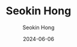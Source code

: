 ---
layout: personal_info  # FIXED! DO NOT CHANGE!
author: Seokin Hong    # your name
title:  Seokin Hong    # your name
date:   2024-06-06

params:
    position:  "Principal Investigator"  # one of ["Principal Investigator", "PhD Course", "Master Course", "Graduate", Alumni]
    job_title: "Assistant Professor"     # all of the students should specify the title of himself as a "Researcher"
    telephone: "+82-31-299-4915"         # phone number (if you don't want to upload your phone number, comment or remove this line!)
    email:     "seokin@skku.edu"         # school email address
    
    profile_image: profile.png  # put the filename of the profile image here 

    interests: [   # fill out your research interests
        "Computer Architecture", 
        "Memory Systems"
    ]

    biography: |   # fill out your short biography... Introduce yourself!
        I am an Assistant Professor in the Department of Semiconductor Systems Engineerings at Sungkyunkwan University (SKKU). My major research experiences and interests include the design of low power, reliable, and high-performance microarchitectures and memory systems. I received the PhD in Computer Science from KAIST, Korea, in 2015. Prior to joining SKKU, I was a Research Scientist at IBM TJ Watson Research Center and a Senior Engineer at Samsung Electronics.

    enable_sections:
        enable_experiences:   true  # enable "Professional Experience" section
        enable_awards_honers: true  # enable "Awards & Honers" section
        enable_activities:    true  # enable "Professional Activities" section
        enable_publications:  true  # enable "Major Publications" section

    experiences:  # provide your professional experiences
        - {
            exp_from: "2021",  # start-date of this experience
            exp_to:   "",      # end-date of this experience (make this field empty if you are currently going through this experience)
            exp_desc: "Assistant Professor at Sungkyunkwan University"
        }
        - {
            exp_from: "2018",
            exp_to:   "2021",
            exp_desc: "Assistant Professor at Kyungpook National University"
        }
        - {
            exp_from: "2017",
            exp_to:   "2018",
            exp_desc: "Research Scientist at IBM T.J. Watson Research Center"
        }
        - {
            exp_from: "2015",
            exp_to:   "2017",
            exp_desc: "Senior Engineer at Samsung Electronics"
        }
        - {
            exp_from: "2008",
            exp_to:   "2015",
            exp_desc: "Research Assistant at KAIST"
        }
        - {
            exp_from: "2009",
            exp_to:   "2009",
            exp_desc: "Research Intern at ETRI"
        }
        - {
            exp_from: "2006",
            exp_to:   "2008",
            exp_desc: "Software Engineer Intern at SSM (Samsung Software Membership)"
        }

    awards_honer:  # provide the list of awards that you won
        - 2014 Best Paper Nominee, IEEE International Conference on Computer Design (ICCD'14)
        - 2013 Best Paper Award, Design Automation and Test in Europe Conference (DATE’13)
        - 2010 Best Paper Award, IEEE International Conference on Computer Design (ICCD’10)

    activities:  # provide list of professional activities
        - { 
            act_type: "Editorial Board Member",  # type of the activity
            act_desc: "IEMEK Journal of Embedded Systems and Applications"  # detailed description of the activity
        }
        - {
            act_type: "Program Committee",
            act_desc: "International Symposium on High-Performance Computer Architecture (HPCA 2024)"
        }
        - {
            act_type: "Program Committee",
            act_desc: "IEEE International Conference on Computer Design (ICCD 2019)"
        }
        - {
            act_type: "Reviewer",
            act_desc: "IEEE International Conference on Computer Design (ICCD)"
        }
        - {
            act_type: "Reviewer",
            act_desc: "The International Conference for High Performance Computing, Networking, Storage, and Analysis (SC)"
        }
        - {
            act_type: "Reviewer",
            act_desc: "The International Symposium on Low Power Electronics and Design (ISLPED)"
        }
        - {
            act_type: "Reviewer",
            act_desc: "ACM Transaction on Architecture and Code Optimization"
        }
        - {
            act_type: "Reviewer",
            act_desc: "IEEE Transaction on Computer"
        }
        - {
            act_type: "Reviewer",
            act_desc: "IEEE Transaction on Computer-Aided Design of Integrated Circuits and Systems"
        }
        - {
            act_type: "Reviewer",
            act_desc: "IEEE Computer Architecture Letters"
        }
        - {
            act_type: "Reviewer",
            act_desc: "ETRI Journal"
        }
        - {
            act_type: "Reviewer",
            act_desc: "IEEE Access"
        }
        

    publications:  # list your publications -> provide it as a link through the publicaiton page
        - "/publications/240525-sa-vector/"
        - "/publications/231106-conveyor-sa/"
---